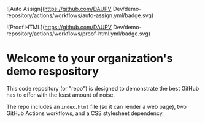 ![Auto Assign](https://github.com/DAUPV Dev/demo-repository/actions/workflows/auto-assign.yml/badge.svg)

![Proof HTML](https://github.com/DAUPV Dev/demo-repository/actions/workflows/proof-html.yml/badge.svg)

# Welcome to your organization's demo respository
This code repository (or "repo") is designed to demonstrate the best GitHub has to offer with the least amount of noise.

The repo includes an `index.html` file (so it can render a web page), two GitHub Actions workflows, and a CSS stylesheet dependency.
